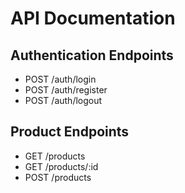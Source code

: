 # API Documentation

## Authentication Endpoints
- POST /auth/login
- POST /auth/register
- POST /auth/logout

## Product Endpoints
- GET /products
- GET /products/:id
- POST /products

